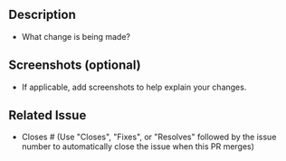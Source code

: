 ## Description
* What change is being made?

## Screenshots (optional)
* If applicable, add screenshots to help explain your changes.

## Related Issue
* Closes # (Use "Closes", "Fixes", or "Resolves" followed by the issue number to automatically close the issue when this PR merges)
